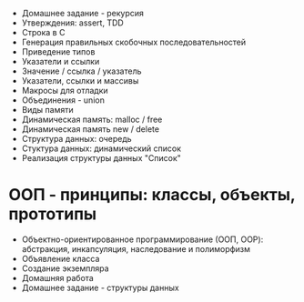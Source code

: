* Домашнее задание - рекурсия
* Утверждения: assert, TDD
* Строка в C
* Генерация правильных скобочных последовательностей
* Приведение типов
* Указатели и ссылки
* Значение / ссылка / указатель
* Указатели, ссылки и массивы
* Макросы для отладки
* Объединения - union
* Виды памяти
* Динамическая память: malloc / free
* Динамическая память new / delete
* Структура данных: очередь
* Стуктура данных: динамический список
* Реализация структуры данных "Список"
# ﻿ООП - принципы: классы, объекты, прототипы
* Объектно-ориентированное программирование (ООП, OOP): абстракция, инкапсуляция, наследование и полиморфизм
* Объявление класса
* Создание экземпляра
* Домашняя работа
* Домашнее задание - структуры данных
